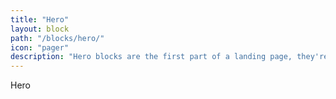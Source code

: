 ```yaml
---
title: "Hero"
layout: block
path: "/blocks/hero/"
icon: "pager"
description: "Hero blocks are the first part of a landing page, they're normally the most important part. First impressions matter, users will quickly close the landing page if they don't like the hero or understand it."
---
```


Hero
